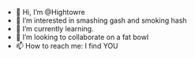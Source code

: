 - 👋 Hi, I’m @Hightowre
- 👀 I’m interested in smashing gash and smoking hash
- 🌱 I’m currently learning.
- 💞️ I’m looking to collaborate on a fat bowl
- 📫 How to reach me: I find YOU

<!---
Hightowre/Hightowre is a ✨ special ✨ repository because its `README.md` (this file) appears on your GitHub profile.
You can click the Preview link to take a look at your changes.
--->
